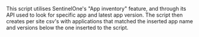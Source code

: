 This script utilises SentinelOne's "App inventory" feature, and through its API used to look for specific app and latest app version.
The script then creates per site csv's with applications that matched the inserted app name and versions below the one inserted to the script.
